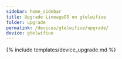 ```yaml
---
sidebar: home_sidebar
title: Upgrade LineageOS on gtelwifiue
folder: upgrade
permalink: /devices/gtelwifiue/upgrade/
device: gtelwifiue
---
```

{% include templates/device_upgrade.md %}
